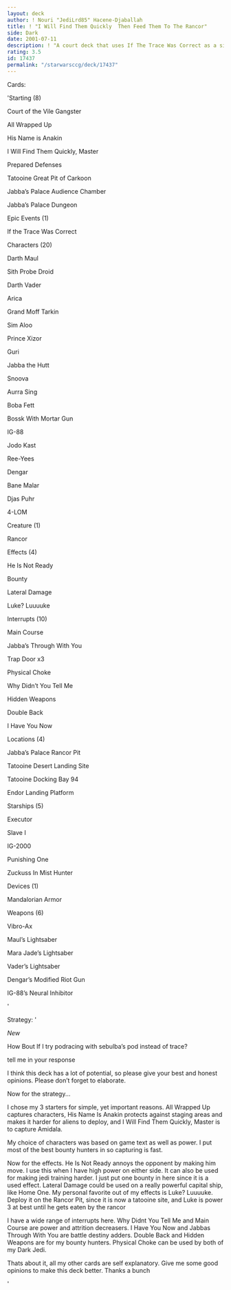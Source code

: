 ```yaml
---
layout: deck
author: ! Nouri "JediLrd85" Hacene-Djaballah
title: ! "I Will Find Them Quickly  Then Feed Them To The Rancor"
side: Dark
date: 2001-07-11
description: ! "A court deck that uses If The Trace Was Correct as a side strategy."
rating: 3.5
id: 17437
permalink: "/starwarsccg/deck/17437"
---
```

Cards: 

'Starting (8)

Court of the Vile Gangster

All Wrapped Up

His Name is Anakin

I Will Find Them Quickly, Master

Prepared Defenses

Tatooine Great Pit of Carkoon

Jabba’s Palace Audience Chamber

Jabba’s Palace Dungeon


Epic Events (1)

If the Trace Was Correct


Characters (20)

Darth Maul

Sith Probe Droid

Darth Vader

Arica 

Grand Moff Tarkin

Sim Aloo 

Prince Xizor 

Guri 

Jabba the Hutt

Snoova

Aurra Sing 

Boba Fett

Bossk With Mortar Gun

IG-88

Jodo Kast

Ree-Yees

Dengar

Bane Malar

Djas Puhr

4-LOM


Creature (1)

Rancor


Effects (4)

He Is Not Ready

Bounty

Lateral Damage

Luke? Luuuuke


Interrupts (10)

Main Course

Jabba’s Through With You

Trap Door x3

Physical Choke

Why Didn’t You Tell Me

Hidden Weapons

Double Back

I Have You Now


Locations (4)

Jabba’s Palace Rancor Pit

Tatooine Desert Landing Site

Tatooine Docking Bay 94

Endor Landing Platform


Starships (5)

Executor

Slave I

IG-2000

Punishing One

Zuckuss In Mist Hunter


Devices (1)

Mandalorian Armor


Weapons (6)

Vibro-Ax

Maul’s Lightsaber

Mara Jade’s Lightsaber

Vader’s Lightsaber

Dengar’s Modified Riot Gun

IG-88’s Neural Inhibitor

'

Strategy: '

*New*

How Bout If I try podracing with sebulba’s pod instead of trace?


tell me in your response


I think this deck has a lot of potential, so please give your best and honest opinions. Please don’t forget to elaborate.


Now for the strategy...

 I chose my 3 starters for simple, yet important reasons. All Wrapped Up captures characters, His Name Is Anakin protects against staging areas and makes it harder for aliens to deploy, and I Will Find Them Quickly, Master is to capture Amidala.


 My choice of characters was based on game text as well as power. I put most of the best bounty hunters in so capturing is fast. 


 Now for the effects. He Is Not Ready annoys the opponent by making him move. I use this when I have high power on either side. It can also be used for making jedi training harder. I just put one bounty in here since it is a used effect. Lateral Damage could be used on a really powerful capital ship, like Home One. My personal favorite out of my effects is Luke? Luuuuke. Deploy it on the Rancor Pit, since it is now a tatooine site,  and Luke is power 3 at best until he gets eaten by the rancor


I have a wide range of interrupts here. Why Didnt You Tell Me and Main Course are power and attrition decreasers. I Have You Now and Jabbas Through With You are battle destiny adders. Double Back and Hidden Weapons are for my bounty hunters. Physical Choke can be used by both of my Dark Jedi.


Thats about it, all my other cards are self explanatory. Give me some good opinions to make this deck better. Thanks a bunch

'
